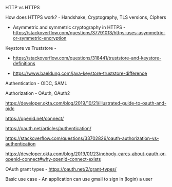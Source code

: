 HTTP vs HTTPS

How does HTTPS work? - Handshake, Cryptography, TLS versions, Ciphers
- Asymmetric and symmetric cryptography in HTTPS - https://stackoverflow.com/questions/37791013/https-uses-asymmetric-or-symmetric-encryption

Keystore vs Truststore - 

- https://stackoverflow.com/questions/318441/truststore-and-keystore-definitions

- https://www.baeldung.com/java-keystore-truststore-difference


Authentication - OIDC, SAML

Authorization - OAuth, OAuth2

https://developer.okta.com/blog/2019/10/21/illustrated-guide-to-oauth-and-oidc 

https://openid.net/connect/

https://oauth.net/articles/authentication/

https://stackoverflow.com/questions/33702826/oauth-authorization-vs-authentication

https://developer.okta.com/blog/2019/01/23/nobody-cares-about-oauth-or-openid-connect#why-openid-connect-exists

OAuth grant types - https://oauth.net/2/grant-types/


Basic use case - An application can use gmail to sign in (login) a user 

